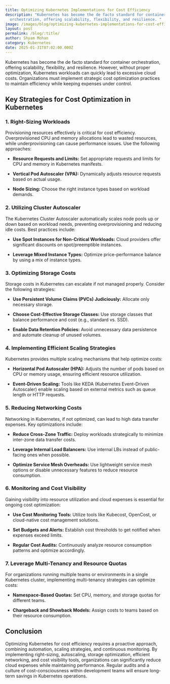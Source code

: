 ```yaml
---
title: Optimizing Kubernetes Implementations for Cost Efficiency
description: "Kubernetes has become the de facto standard for container
  orchestration, offering scalability, flexibility, and resilience. "
image: /images/blog/optimizing-kubernetes-implementations-for-cost-efficiency.webp
layout: post
permalink: /blog/:title/
author: Shyam Mohan
category: Kubernetes
date: 2025-01-31T07:02:00.000Z
---
```


Kubernetes has become the de facto standard for container orchestration, offering scalability, flexibility, and resilience. However, without proper optimization, Kubernetes workloads can quickly lead to excessive cloud costs. Organizations must implement strategic cost optimization practices to maintain efficiency while keeping expenses under control.

## Key Strategies for Cost Optimization in Kubernetes

### 1. **Right-Sizing Workloads**

Provisioning resources effectively is critical for cost efficiency. Overprovisioned CPU and memory allocations lead to wasted resources, while underprovisioning can cause performance issues. Use the following approaches:

-   **Resource Requests and Limits:** Set appropriate requests and limits for CPU and memory in Kubernetes manifests.
    
-   **Vertical Pod Autoscaler (VPA):** Dynamically adjusts resource requests based on actual usage.
    
-   **Node Sizing:** Choose the right instance types based on workload demands.
    

### 2. **Utilizing Cluster Autoscaler**

The Kubernetes Cluster Autoscaler automatically scales node pools up or down based on workload needs, preventing overprovisioning and reducing idle costs. Best practices include:

-   **Use Spot Instances for Non-Critical Workloads:** Cloud providers offer significant discounts on spot/preemptible instances.
    
-   **Leverage Mixed Instance Types:** Optimize price-performance balance by using a mix of instance types.
    

### 3. **Optimizing Storage Costs**

Storage costs in Kubernetes can escalate if not managed properly. Consider the following strategies:

-   **Use Persistent Volume Claims (PVCs) Judiciously:** Allocate only necessary storage.
    
-   **Choose Cost-Effective Storage Classes:** Use storage classes that balance performance and cost (e.g., standard vs. SSD).
    
-   **Enable Data Retention Policies:** Avoid unnecessary data persistence and automate cleanup of unused volumes.
    

### 4. **Implementing Efficient Scaling Strategies**

Kubernetes provides multiple scaling mechanisms that help optimize costs:

-   **Horizontal Pod Autoscaler (HPA):** Adjusts the number of pods based on CPU or memory usage, ensuring efficient resource utilization.
    
-   **Event-Driven Scaling:** Tools like KEDA (Kubernetes Event-Driven Autoscaler) enable scaling based on external metrics such as queue length or HTTP requests.
    

### 5. **Reducing Networking Costs**

Networking in Kubernetes, if not optimized, can lead to high data transfer expenses. Key optimizations include:

-   **Reduce Cross-Zone Traffic:** Deploy workloads strategically to minimize inter-zone data transfer costs.
    
-   **Leverage Internal Load Balancers:** Use internal LBs instead of public-facing ones when possible.
    
-   **Optimize Service Mesh Overheads:** Use lightweight service mesh options or disable unnecessary features to reduce resource consumption.
    

### 6. **Monitoring and Cost Visibility**

Gaining visibility into resource utilization and cloud expenses is essential for ongoing cost optimization:

-   **Use Cost Monitoring Tools:** Utilize tools like Kubecost, OpenCost, or cloud-native cost management solutions.
    
-   **Set Budgets and Alerts:** Establish cost thresholds to get notified when expenses exceed limits.
    
-   **Regular Cost Audits:** Continuously analyze resource consumption patterns and optimize accordingly.
    

### 7. **Leverage Multi-Tenancy and Resource Quotas**

For organizations running multiple teams or environments in a single Kubernetes cluster, implementing multi-tenancy strategies can optimize costs:

-   **Namespace-Based Quotas:** Set CPU, memory, and storage quotas for different teams.
    
-   **Chargeback and Showback Models:** Assign costs to teams based on their resource consumption.
    

## Conclusion

Optimizing Kubernetes for cost efficiency requires a proactive approach, combining automation, scaling strategies, and continuous monitoring. By implementing right-sizing, autoscaling, storage optimization, efficient networking, and cost visibility tools, organizations can significantly reduce cloud expenses while maintaining performance. Regular audits and a culture of cost-consciousness within development teams will ensure long-term savings in Kubernetes operations.
